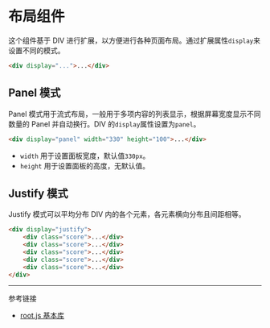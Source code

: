 # 布局组件

这个组件基于 DIV 进行扩展，以方便进行各种页面布局。通过扩展属性`display`来设置不同的模式。

```html
<div display="...">...</div>
```

## Panel 模式

Panel 模式用于流式布局，一般用于多项内容的列表显示，根据屏幕宽度显示不同数量的 Panel 并自动换行。DIV 的`display`属性设置为`panel`。

```html
<div display="panel" width="330" height="100">...</div>
```

* `width` 用于设置面板宽度，默认值`330px`。
* `height` 用于设置面板的高度，无默认值。

## Justify 模式

Justify 模式可以平均分布 DIV 内的各个元素，各元素横向分布且间距相等。 

```html
<div display="justify">
    <div class="score">...</div>
    <div class="score">...</div>
    <div class="score">...</div>
    <div class="score">...</div>
    <div class="score">...</div>
</div>
```

---
参考链接

* [root.js 基本库](/root.js/root.md)
